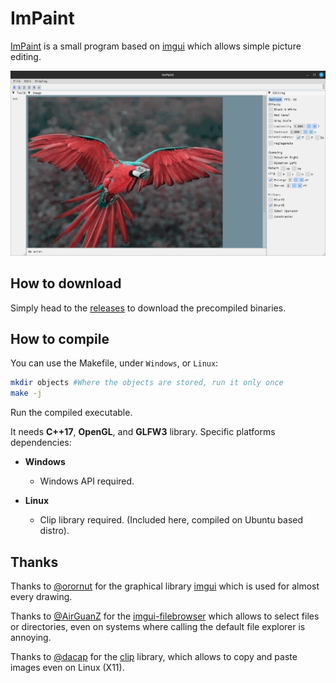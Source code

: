 # ImPaint
[ImPaint](https://github.com/cursedastronaut/ImPaint) is a small program based on [imgui](https://github.com/ocornut/imgui) which allows simple picture editing.

![IMG](./screenshots/0.png)

## How to download
Simply head to the [releases](https://github.com/cursedastronaut/ImPaint/releases) to download the precompiled binaries.

## How to compile
You can use the Makefile, under `Windows`, or `Linux`:
```sh
mkdir objects #Where the objects are stored, run it only once
make -j
```

Run the compiled executable.

It needs **C++17**, **OpenGL**, and **GLFW3** library.
Specific platforms dependencies:
* **Windows**
  - Windows API required.

* **Linux**
  - Clip library required. (Included here, compiled on Ubuntu based distro).

## Thanks
Thanks to [@orornut](https://github.com/ocornut) for the graphical library [imgui](https://github.com/ocornut/imgui) which is used for almost every drawing.

Thanks to [@AirGuanZ](https://github.com/AirGuanZ) for the [imgui-filebrowser](https://github.com/AirGuanZ/imgui-filebrowser) which allows to select files or directories, even on systems where calling the default file explorer is annoying.

Thanks to [@dacap](https://github.com/dacap/) for the [clip](https://github.com/dacap/clip) library, which allows to copy and paste images even on Linux (X11).